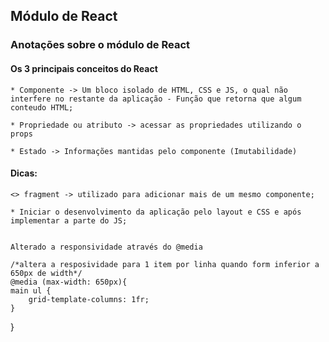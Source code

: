 ## Módulo de React

### Anotações sobre o módulo de React

#### Os 3 principais conceitos do React

    * Componente -> Um bloco isolado de HTML, CSS e JS, o qual não interfere no restante da aplicação - Função que retorna que algum conteudo HTML;
    
    * Propriedade ou atributo -> acessar as propriedades utilizando o props
    
    * Estado -> Informações mantidas pelo componente (Imutabilidade)


#### Dicas:

    <> fragment -> utilizado para adicionar mais de um mesmo componente;

    * Iniciar o desenvolvimento da aplicação pelo layout e CSS e após implementar a parte do JS;


    Alterado a responsividade através do @media

    /*altera a resposividade para 1 item por linha quando form inferior a 650px de width*/
    @media (max-width: 650px){
    main ul {
        grid-template-columns: 1fr; 
    }
}
